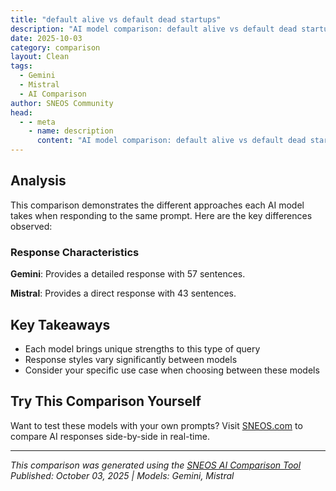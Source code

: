 ```yaml
---
title: "default alive vs default dead startups"
description: "AI model comparison: default alive vs default dead startups..."
date: 2025-10-03
category: comparison
layout: Clean
tags:
  - Gemini
  - Mistral
  - AI Comparison
author: SNEOS Community
head:
  - - meta
    - name: description
      content: "AI model comparison: default alive vs default dead startups..."
---
```


<ChatComparison
  title="default alive vs default dead startups"
  prompt="default alive vs default dead startups"
  :responses='{"Gemini": "The terms \u0022default alive\u0022 and \u0022default dead\u0022 describe a startup\u0027s financial trajectory and runway. They\u0027re crucial concepts for understanding a company\u0027s chances of survival and future success. Here\u0027s a breakdown of each:\n\n**Default Dead:**\n\n* **Definition:** A startup is \u0022default dead\u0022 if its current burn rate and remaining cash on hand indicate that it will run out of money before achieving profitability or raising additional funding. Essentially, the company is on a path to inevitable failure unless something drastically changes.\n* **Characteristics:**\n * High burn rate (spending money faster than it\u0027s coming in).\n * Limited runway (short time remaining before running out of cash).\n * Lack of traction (slow customer growth, low sales).\n * Inefficient business model (high customer acquisition cost, low lifetime value).\n * Inability to secure future funding due to poor performance.\n* **Why it happens:**\n * Poor financial planning and budgeting.\n * Overspending on marketing or personnel before achieving product-market fit.\n * Inability to generate sufficient revenue.\n * Unexpected market changes or increased competition.\n * Ineffective sales and marketing strategies.\n* **What to do (if you\u0027re default dead):**\n * **Radical Cost Cutting:** Immediately and aggressively reduce expenses. This might include layoffs, renegotiating contracts, and cutting back on non-essential spending.\n * **Focus on Revenue Generation:** Prioritize sales and marketing efforts. Explore new revenue streams or pricing models.\n * **Pivot:** If the current business model isn\u0027t working, consider a significant change in strategy.\n * **Bridge Funding:** Attempt to secure a small amount of funding to buy more time (e.g., from existing investors, angel investors, or a convertible note). Be realistic about the likelihood of success.\n * **Consider Acquisition:** If all else fails, explore the possibility of being acquired by another company. This may provide an exit for investors and employees.\n\n**Default Alive:**\n\n* **Definition:** A startup is \u0022default alive\u0022 if, based on its current burn rate and remaining cash, it will become profitable before running out of money, *without* needing to raise additional funding. This implies sustainability and a viable business model.\n* **Characteristics:**\n * Lower burn rate relative to revenue.\n * Sufficient runway to reach profitability.\n * Strong product-market fit.\n * Healthy customer acquisition cost (CAC) and customer lifetime value (LTV).\n * Growing revenue and customer base.\n * Disciplined financial management.\n* **Why it happens:**\n * Early focus on revenue generation and customer acquisition.\n * Efficient business model with strong unit economics.\n * Careful cost management and budgeting.\n * Validation of the product or service in the market.\n * Ability to scale operations efficiently.\n* **What to do (if you\u0027re default alive):**\n * **Maintain Financial Discipline:** Continue to monitor burn rate and manage expenses carefully. Don\u0027t get complacent.\n * **Strategic Growth:** Invest in growth initiatives that will accelerate revenue generation and expand market share.\n * **Improve Profit Margins:** Optimize pricing, reduce costs, and improve efficiency to increase profitability.\n * **Consider Raising Funding (Opportunistically):** Even if not immediately needed, raising funding at favorable terms can provide a cushion, accelerate growth, or pursue strategic opportunities.\n * **Focus on Long-Term Sustainability:** Develop a long-term vision for the company and make strategic decisions that will ensure its continued success.\n\n**Key Differences Summarized:**\n\n| Feature | Default Dead | Default Alive |\n|-----------------|-------------------------------|-------------------------------|\n| **Financial State** | Running out of cash before profitability | Becoming profitable before running out of cash |\n| **Burn Rate** | High | Lower |\n| **Runway** | Short | Sufficient |\n| **Funding Need** | Desperate | Optional (but often beneficial)|\n| **Sustainability**| Unsustainable | Sustainable |\n| **Stress Level** | Very High | Lower |\n| **Future** | Uncertain, likely failure | Promising, potential for growth|\n\n**Important Considerations:**\n\n* **It\u0027s a spectrum:** Startups aren\u0027t always neatly in one category or the other. They can be somewhere in between, with varying degrees of risk.\n* **Assumptions are Key:** The \u0022default alive\u0022 or \u0022default dead\u0022 status depends on the assumptions used in financial projections. These assumptions should be realistic and based on data.\n* **External Factors:** Market conditions, competition, and economic downturns can all impact a startup\u0027s financial trajectory and potentially shift it from \u0022default alive\u0022 to \u0022default dead\u0022 (or vice versa).\n* **It\u0027s not a static state:** A startup can transition between \u0022default dead\u0022 and \u0022default alive\u0022 as its circumstances change. A successful pivot, a large sales contract, or a cost-cutting initiative can dramatically improve its financial outlook.\n* **\u0022Default Alive\u0022 is a good starting point, not the finish line.** Even a default-alive company needs to continue innovating, improving, and growing to achieve long-term success.\n* **Beware of false positives:** A startup might *appear* to be default alive based on optimistic projections or unsustainable cost-cutting measures. It\u0027s crucial to have a realistic and data-driven assessment.\n\nIn conclusion, understanding whether your startup is \u0022default alive\u0022 or \u0022default dead\u0022 is critical for making informed decisions about strategy, fundraising, and resource allocation. It provides a crucial framework for managing the financial health of the business and maximizing its chances of success.\n", "Mistral": "The concepts of \u0022default alive\u0022 and \u0022default dead\u0022 are often used in the context of startup methodologies, particularly in relation to the Lean Startup approach popularized by Eric Ries. These terms describe different strategies for managing and growing a startup.\n\n### Default Alive\nA startup is considered \u0022default alive\u0022 if it has a clear path to profitability and sustainability. This means that the company has a viable business model, a steady revenue stream, and a reasonable expectation of achieving profitability within a foreseeable timeframe. Key characteristics of a default alive startup include:\n\n1. **Revenue Generation**: The startup is already generating revenue, and this revenue is growing or stable.\n2. **Customer Base**: There is a solid and growing customer base that provides recurring revenue.\n3. **Cash Flow Management**: The startup has a good handle on its cash flow and can manage its expenses effectively.\n4. **Profitability Path**: There is a clear path to profitability, even if the startup is not yet profitable.\n5. **Runway**: The startup has enough runway (cash reserves) to continue operating until it reaches profitability.\n\n### Default Dead\nA startup is considered \u0022default dead\u0022 if it does not have a clear path to profitability and sustainability. This means that the company is burning through cash without a viable business model or a steady revenue stream. Key characteristics of a default dead startup include:\n\n1. **High Burn Rate**: The startup is spending more money than it is earning, and the burn rate is high.\n2. **Lack of Revenue**: The startup has little to no revenue, or the revenue is not growing.\n3. **Unsustainable Model**: The business model is not viable, and there is no clear path to profitability.\n4. **Limited Runway**: The startup has limited cash reserves and is at risk of running out of money before achieving profitability.\n5. **Dependence on External Funding**: The startup is heavily dependent on external funding (e.g., venture capital) to continue operating.\n\n### Transitioning from Default Dead to Default Alive\nMany startups begin as default dead but aim to transition to default alive. This transition typically involves:\n\n1. **Pivoting**: Changing the business model or product to find a more viable path.\n2. **Customer Validation**: Ensuring that there is a market need for the product or service.\n3. **Revenue Focus**: Shifting focus from growth at any cost to sustainable revenue generation.\n4. **Cost Management**: Reducing expenses and improving operational efficiency.\n5. **Funding Strategy**: Securing funding that allows for a longer runway and more time to achieve profitability.\n\n### Key Takeaways\n- **Default Alive**: Sustainable, with a clear path to profitability.\n- **Default Dead**: Unsustainable, with a high burn rate and limited runway.\n- **Transition**: Many startups aim to transition from default dead to default alive through strategic pivots and improved financial management.\n\nUnderstanding these concepts can help entrepreneurs and investors make more informed decisions about the viability and future prospects of a startup."}' 
  published-date="20:09"
/>

## Analysis

This comparison demonstrates the different approaches each AI model takes when responding to the same prompt. Here are the key differences observed:

### Response Characteristics

**Gemini**: Provides a detailed response with 57 sentences. 

**Mistral**: Provides a direct response with 43 sentences. 

## Key Takeaways

- Each model brings unique strengths to this type of query
- Response styles vary significantly between models
- Consider your specific use case when choosing between these models

## Try This Comparison Yourself

Want to test these models with your own prompts? Visit [SNEOS.com](https://sneos.com) to compare AI responses side-by-side in real-time.

---

*This comparison was generated using the [SNEOS AI Comparison Tool](https://sneos.com)*
*Published: October 03, 2025 | Models: Gemini, Mistral*
